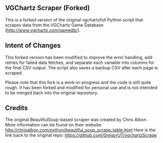 ## VGChartz Scraper (Forked)
This is a forked version of the original vgchartzfull Python script that scrapes data from the VGChartz Game Database (http://www.vgchartz.com/gamedb/).

## Intent of Changes
This forked version has been modified to improve the error handling, add retries for failed data fetches, and separate each variable into columns for the final CSV output. The script also saves a backup CSV after each page is scraped.

Please note that this fork is a work-in-progress and the code is still quite rough. It has been forked and modified for personal use and is not intended to be merged back into the original repository.

## Credits
The original BeautifulSoup-based scraper was created by Chris Albon. More information can be found on their website: http://chrisalbon.com/python/beautiful_soup_scrape_table.html
Here is the link back to the original repo: https://github.com/GregorUT/vgchartzScrape
